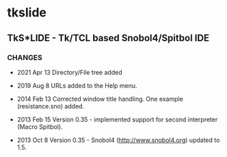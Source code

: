 tkslide
=======

## TkS*LIDE - Tk/TCL based Snobol4/Spitbol IDE


### CHANGES
* 2021 Apr 13
  Directory/File tree added

* 2019 Aug 8
	URLs added to the Help menu.

* 2014 Feb 13
	Corrected window title handling.
	One example (resistance.sno) added.

* 2013 Feb 15
	Version 0.35 - implemented support for second interpreter (Macro Spitbol).

* 2013 Oct 8
	Version 0.35 - Snobol4 (http://www.snobol4.org) updated to 1.5. 
